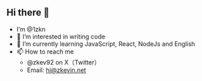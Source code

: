 ## Hi there 👋

- I’m @1zkn
- 👀 I’m interested in writing code 
- 🌱 I’m currently learning JavaScript, React, NodeJs and English
- 📫 How to reach me
  - @zkev92 on X（Twitter）
  - Email: hi@zkevin.net

<!--
**1zkn/1zkn** is a ✨ _special_ ✨ repository because its `README.md` (this file) appears on your GitHub profile.

Here are some ideas to get you started:

- 🔭 I’m currently working on ...
- 🌱 I’m currently learning ...
- 👯 I’m looking to collaborate on ...
- 🤔 I’m looking for help with ...
- 💬 Ask me about ...
- 📫 How to reach me: ...
- 😄 Pronouns: ...
- ⚡ Fun fact: ...
-->
